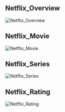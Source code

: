 ## Netflix_Overview

![Netflix_Overview](https://user-images.githubusercontent.com/92861344/214581311-af18322a-44c9-4d9e-b64c-3c779f5c1b8b.png)

## Netflix_Movie

![Netflix_Movie](https://user-images.githubusercontent.com/92861344/214581348-e2948bc2-d793-48de-8929-36c126ec458b.png)

## Netflix_Series

![Netflix_Series](https://user-images.githubusercontent.com/92861344/214581374-f9d554c8-982a-4653-9368-d068d582033e.png)

## Netflix_Rating

![Netflix_Rating](https://user-images.githubusercontent.com/92861344/214581453-2c7dc7d4-f560-4ca0-8f4c-1e1063b9041c.png)
